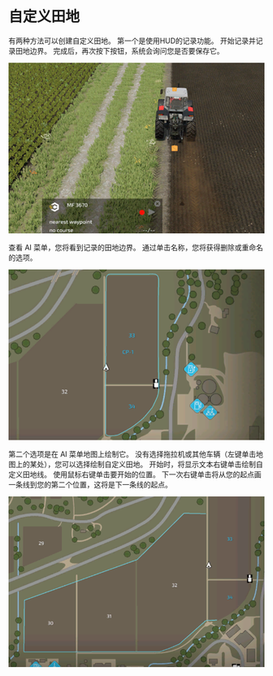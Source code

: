 # 自定义田地


有两种方法可以创建自定义田地。
第一个是使用HUD的记录功能。
开始记录并记录田地边界。
完成后，再次按下按钮，系统会询问您是否要保存它。


![Image](../assets/images/recordcustomhelp_0_0_765_510.png)

查看 AI 菜单，您将看到记录的田地边界。
通过单击名称，您将获得删除或重命名的选项。 


![Image](../assets/images/donecustomhelp_0_0_765_510.png)

第二个选项是在 AI 菜单地图上绘制它。
没有选择拖拉机或其他车辆（左键单击地图上的某处），您可以选择绘制自定义田地。
开始时，将显示文本右键单击绘制自定义田地线。
使用鼠标右键单击要开始的位置。
下一次右键单击将从您的起点画一条线到您的第二个位置，这将是下一条线的起点。


![Image](../assets/images/drawcustomhelp_0_0_765_510.png)

